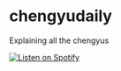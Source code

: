 # chengyudaily
Explaining all the chengyus

[![Listen on Spotify](https://img.shields.io/badge/Listen%20on-Spotify-1ED760?style=for-the-badge&logo=spotify&logoColor=white)](https://open.spotify.com/show/6p73RXSwV5Ih6KH112v1S5?si=9EUyeX_MS1q-aC-QD6tYdg)

